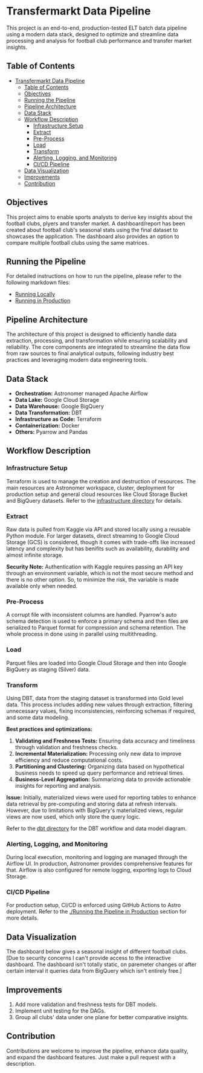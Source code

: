 # Transfermarkt Data Pipeline
This project is an end-to-end, production-tested ELT batch data pipeline using a modern data stack, designed to optimize and streamline data processing and analysis for football club performance and transfer market insights.

## Table of Contents
- [Transfermarkt Data Pipeline](#transfermarkt-data-pipeline)
  - [Table of Contents](#table-of-contents)
  - [Objectives](#objectives)
  - [Running the Pipeline](#running-the-pipeline)
  - [Pipeline Architecture](#pipeline-architecture)
  - [Data Stack](#data-stack)
  - [Workflow Description](#workflow-description)
    - [Infrastructure Setup](#infrastructure-setup)
    - [Extract](#extract)
    - [Pre-Process](#pre-process)
    - [Load](#load)
    - [Transform](#transform)
    - [Alerting, Logging, and Monitoring](#alerting-logging-and-monitoring)
    - [CI/CD Pipeline](#cicd-pipeline)
  - [Data Visualization](#data-visualization)
  - [Improvements](#improvements)
  - [Contribution](#contribution)

## Objectives

This project aims to enable sports analysts to derive key insights about the football clubs, plyers and transfer market. A dashboard/report has been created about football club's seasonal stats using the final dataset to showcases the application. The dashboard also provides an option to compare multiple football clubs using the same matrices.

## Running the Pipeline

For detailed instructions on how to run the pipeline, please refer to the following markdown files:

- [Running Locally](./local_pipeline.md)
- [Running in Production](./production_pipeline.md)

## Pipeline Architecture

The architecture of this project is designed to efficiently handle data extraction, processing, and transformation while ensuring scalability and reliability. The core components are integrated to streamline the data flow from raw sources to final analytical outputs, following industry best practices and leveraging modern data engineering tools.

## Data Stack

- **Orchestration:** Astronomer managed Apache Airflow
- **Data Lake:** Google Cloud Storage
- **Data Warehouse:** Google BigQuery
- **Data Transformation:** DBT
- **Infrastructure as Code:** Terraform
- **Containerization:** Docker
- **Others:** Pyarrow and Pandas

## Workflow Description

### Infrastructure Setup

Terraform is used to manage the creation and destruction of resources. The main resources are Astronomer workspace, cluster, deployment for production setup and general cloud resources like Cloud Storage Bucket and BigQuery datasets. Refer to the [infrastructure directory](./infrastructure) for details.

### Extract

Raw data is pulled from Kaggle via API and stored locally using a reusable Python module. For larger datasets, direct streaming to Google Cloud Storage (GCS) is considered, though it comes with trade-offs like increased latency and complexity but has benifits such as availability, durability and almost infinite storage.

**Security Note:** Authentication with Kaggle requires passing an API key through an environment variable, which is not the most secure method and there is no other option. So, to minimize the risk, the variable is made available only when needed.

### Pre-Process

A corrupt file with inconsistent columns are handled. Pyarrow's auto schema detection is used to enforce a primary schema and then files are serialized to Parquet format for compression and schema retention. The whole process in done using in parallel using multithreading.

### Load

Parquet files are loaded into Google Cloud Storage and then into Google BigQuery as staging (Silver) data.

### Transform

Using DBT, data from the staging dataset is transformed into Gold level data. This process includes adding new values through extraction, filtering unnecessary values, fixing inconsistencies, reinforcing schemas if required, and some data modeling.

**Best practices and optimizations:**

1. **Validating and Freshness Tests:** Ensuring data accuracy and timeliness through validation and freshness checks.
2. **Incremental Materialization:** Processing only new data to improve efficiency and reduce computational costs.
3. **Partitioning and Clustering:** Organizing data based on hypothetical business needs to speed up query performance and retrieval times.
4. **Business-Level Aggregation:** Summarizing data to provide actionable insights for reporting and analysis.

**Issue:** Initially, materialized views were used for reporting tables to enhance data retrieval by pre-computing and storing data at refresh intervals. However, due to limitations with BigQuery's materialized views, regular views are now used, which only store the query logic.

Refer to the [dbt directory](./dbt/README.md) for the DBT workflow and data model diagram.

### Alerting, Logging, and Monitoring

During local execution, monitoring and logging are managed through the Airflow UI. In production, Astronomer provides comprehensive features for that. Airflow is also configured for remote logging, exporting logs to Cloud Storage.

### CI/CD Pipeline

For production setup, CI/CD is enforced using GitHub Actions to Astro deployment. Refer to the [./Running the Pipeline in Production](./production_pipeline.md) section for more details.

## Data Visualization

The dashboard below gives a seasonal insight of different football clubs.
[Due to security concerns I can't provide access to the interactive dashboard. The dashboard isn't totally static, on paremeter changes or after certain interval it queries data from BigQuery which isn't entirely free.]

## Improvements

1. Add more validation and freshness tests for DBT models.
2. Implement unit testing for the DAGs.
3. Group all clubs' data under one plane for better comparative insights.

## Contribution

Contributions are welcome to improve the pipeline, enhance data quality, and expand the dashboard features. Just make a pull request with a description.
